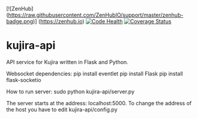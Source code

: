 [![ZenHub] (https://raw.githubusercontent.com/ZenHubIO/support/master/zenhub-badge.png)] (https://zenhub.io)
[![Code Health](https://landscape.io/github/KujiraProject/kujira-api/develop/landscape.svg?style=flat)](https://landscape.io/github/KujiraProject/kujira-api/develop)
[![Coverage Status](https://coveralls.io/repos/github/KujiraProject/kujira-api/badge.svg?branch=master)](https://coveralls.io/github/KujiraProject/kujira-api?branch=master)


# kujira-api
API service for Kujira written in Flask and Python.

Websocket dependencies:
   pip install eventlet
   pip install Flask
   pip install flask-socketio

How to run server:
   sudo python kujira-api/server.py

The server starts at the address: localhost:5000. 
To change the address of the host you have to edit
   kujira-api/config.py
